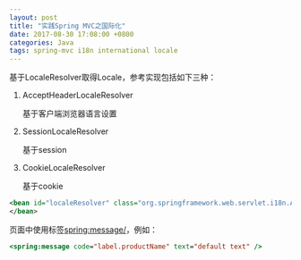 ```yaml
---
layout: post
title: "实践Spring MVC之国际化"
date: 2017-08-30 17:08:00 +0800
categories: Java
tags: spring-mvc i18n international locale
---
```


基于LocaleResolver取得Locale，参考实现包括如下三种：

1. AcceptHeaderLocaleResolver

   基于客户端浏览器语言设置

2. SessionLocaleResolver

   基于session

3. CookieLocaleResolver

   基于cookie

```xml
<bean id="localeResolver" class="org.springframework.web.servlet.i18n.AcceptHeaderLocaleResolver">
</bean>
```



页面中使用标签<spring:message/>，例如：

```jsp
<spring:message code="label.productName" text="default text" />
```

